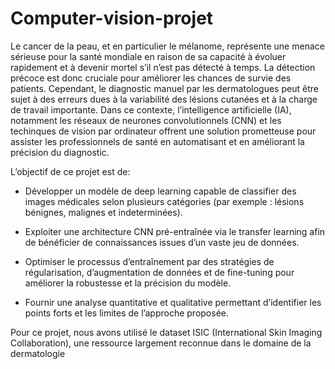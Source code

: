 # Computer-vision-projet

Le cancer de la peau, et en particulier le mélanome, représente une menace sérieuse pour la santé mondiale en raison de sa capacité à évoluer rapidement et à devenir mortel s’il n’est pas détecté à temps. La détection précoce est donc cruciale pour améliorer les chances de survie des patients. Cependant, le diagnostic manuel par les dermatologues peut être sujet à des erreurs dues à la variabilité des lésions cutanées et à la charge de travail importante. Dans ce contexte, l’intelligence artificielle (IA), notamment les réseaux de neurones convolutionnels (CNN) et les techinques de vision par ordinateur offrent une solution prometteuse pour assister les professionnels de santé en automatisant et en améliorant la précision du diagnostic.
	
L’objectif de ce projet est de:

* Développer un modèle de deep learning capable de classifier des images médicales selon plusieurs catégories (par exemple : lésions bénignes, malignes et indeterminées).
* Exploiter une architecture CNN pré-entraînée via le transfer learning afin de bénéficier de connaissances issues d’un vaste jeu de données.
		
* Optimiser le processus d’entraînement par des stratégies de régularisation, d’augmentation de données et de fine-tuning pour améliorer la robustesse et la précision du modèle.
		
* Fournir une analyse quantitative et qualitative permettant d’identifier les points forts et les limites de l’approche proposée.

Pour ce projet, nous avons utilisé le dataset ISIC (International Skin Imaging Collaboration), une ressource largement reconnue dans le domaine de la dermatologie
